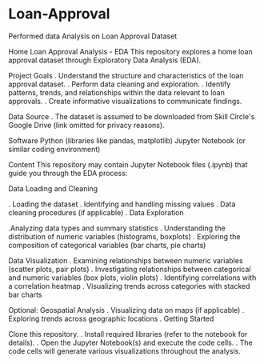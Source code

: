 # Loan-Approval
Performed data Analysis on Loan Approval Dataset

Home Loan Approval Analysis - EDA
This repository explores a home loan approval dataset through Exploratory Data Analysis (EDA).

Project Goals
. Understand the structure and characteristics of the loan approval dataset.
. Perform data cleaning and exploration.
. Identify patterns, trends, and relationships within the data relevant to loan approvals.
. Create informative visualizations to communicate findings.

Data Source
. The dataset is assumed to be downloaded from Skill Circle's Google Drive (link omitted for privacy reasons).

Software
Python (libraries like pandas, matplotlib)
Jupyter Notebook (or similar coding environment)

Content
This repository may contain Jupyter Notebook files (.ipynb) that guide you through the EDA process:

Data Loading and Cleaning

. Loading the dataset
. Identifying and handling missing values
.  Data cleaning procedures (if applicable)
. Data Exploration

.Analyzing data types and summary statistics
. Understanding the distribution of numeric variables (histograms, boxplots)
. Exploring the composition of categorical variables (bar charts, pie charts)

Data Visualization
. Examining relationships between numeric variables (scatter plots, pair plots)
. Investigating relationships between categorical and numeric variables (box plots, violin plots)
. Identifying correlations with a correlation heatmap
. Visualizing trends across categories with stacked bar charts

Optional: Geospatial Analysis
. Visualizing data on maps (if applicable)
. Exploring trends across geographic locations
. Getting Started

Clone this repository.
. Install required libraries (refer to the notebook for details).
. Open the Jupyter Notebook(s) and execute the code cells.
. The code cells will generate various visualizations throughout the analysis.


